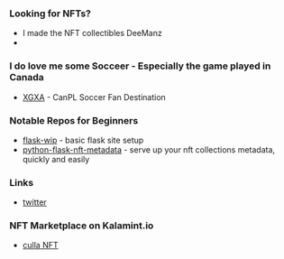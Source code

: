 ### Looking for NFTs?
- I made the NFT collectibles DeeManz
- 
### I do love me some Socceer - Especially the game played in Canada
- [XGXA](https://www.xgxa.ca/) - CanPL Soccer Fan Destination 

### Notable Repos for Beginners
- [flask-wip](https://github.com/tamccullough/flask-wip) - basic flask site setup
- [python-flask-nft-metadata](https://github.com/tamccullough/python-flask-nft-metadata) - serve up your nft collections metadata, quickly and easily

### Links
- [twitter](https://twitter.com/tamccullough)

### NFT Marketplace on Kalamint.io

- [culla NFT](https://kalamint.io/user/culla)

<!---
I love this ✨ special ✨ repository!
--->
